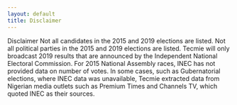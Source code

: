```yaml
---
layout: default
title: Disclaimer
---
```



Disclaimer
Not all candidates in the 2015 and 2019 elections are listed.
Not all political parties in the 2015 and 2019 elections are listed.
Tecmie will only broadcast 2019 results that are announced by the Independent National Electoral Commission.
For 2015 National Assembly races, INEC has not provided data on number of votes.
In some cases, such as Gubernatorial elections, where INEC data was unavailable, Tecmie extracted data from Nigerian media outlets such as Premium Times and Channels TV, which quoted INEC as their sources. 
